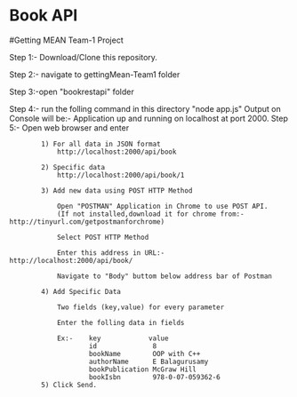 # Book API

#Getting MEAN Team-1 Project

Step 1:- Download/Clone this repository.

Step 2:- navigate to gettingMean-Team1 folder

Step 3:-open "bookrestapi" folder

Step 4:- run the folling command in this directory
        "node app.js"
        Output on Console will be:- Application up and running on localhost at port 2000. 
Step 5:- Open web browser and enter 
        
            1) For all data in JSON format
                http://localhost:2000/api/book
                
            2) Specific data 
                http://localhost:2000/api/book/1
            
            3) Add new data using POST HTTP Method
                
                Open "POSTMAN" Application in Chrome to use POST API.
                (If not installed,download it for chrome from:- http://tinyurl.com/getpostmanforchrome)
                
                Select POST HTTP Method
                
                Enter this address in URL:- http://localhost:2000/api/book/
                
                Navigate to "Body" buttom below address bar of Postman
                
            4) Add Specific Data
                
                Two fields (key,value) for every parameter
                
                Enter the folling data in fields
                
                Ex:-    key            value
                        id              8
                        bookName        OOP with C++
                        authorName      E Balagurusamy
                        bookPublication McGraw Hill
                        bookIsbn        978-0-07-059362-6
            5) Click Send.


